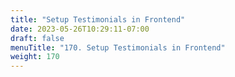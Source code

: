 ```yaml
---
title: "Setup Testimonials in Frontend"
date: 2023-05-26T10:29:11-07:00
draft: false
menuTitle: "170. Setup Testimonials in Frontend"
weight: 170
---
```


